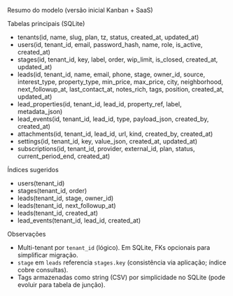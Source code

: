 Resumo do modelo (versão inicial Kanban + SaaS)

Tabelas principais (SQLite)
- tenants(id, name, slug, plan, tz, status, created_at, updated_at)
- users(id, tenant_id, email, password_hash, name, role, is_active, created_at)
- stages(id, tenant_id, key, label, order, wip_limit, is_closed, created_at, updated_at)
- leads(id, tenant_id, name, email, phone, stage, owner_id, source, interest_type, property_type, min_price, max_price, city, neighborhood, next_followup_at, last_contact_at, notes_rich, tags, position, created_at, updated_at)
- lead_properties(id, tenant_id, lead_id, property_ref, label, metadata_json)
- lead_events(id, tenant_id, lead_id, type, payload_json, created_by, created_at)
- attachments(id, tenant_id, lead_id, url, kind, created_by, created_at)
- settings(id, tenant_id, key, value_json, created_at, updated_at)
- subscriptions(id, tenant_id, provider, external_id, plan, status, current_period_end, created_at)

Índices sugeridos
- users(tenant_id)
- stages(tenant_id, order)
- leads(tenant_id, stage, owner_id)
- leads(tenant_id, next_followup_at)
- leads(tenant_id, created_at)
- lead_events(tenant_id, lead_id, created_at)

Observações
- Multi-tenant por `tenant_id` (lógico). Em SQLite, FKs opcionais para simplificar migração.
- `stage` em `leads` referencia `stages.key` (consistência via aplicação; índice cobre consultas).
- Tags armazenadas como string (CSV) por simplicidade no SQLite (pode evoluir para tabela de junção).

